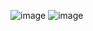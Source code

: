



![image](https://github.com/user-attachments/assets/d1139cc1-d65b-47de-b991-65f43e686866)
![image](https://github.com/user-attachments/assets/4cf11dea-0f3d-4ba8-ade4-9d4fe5658597)


 
 

